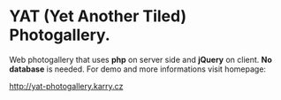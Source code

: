 # YAT (Yet Another Tiled) Photogallery.

Web photogallery that uses **php** on server side and **jQuery** on client. 
**No database** is needed. For demo and more informations visit homepage:

http://yat-photogallery.karry.cz
